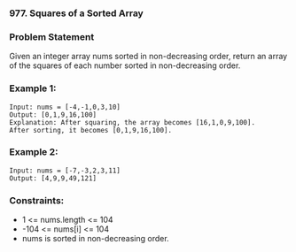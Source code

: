 ### 977. Squares of a Sorted Array



### Problem Statement
Given an integer array nums sorted in non-decreasing order, return an array of the squares of each number sorted in non-decreasing order.

 

### Example 1:
```
Input: nums = [-4,-1,0,3,10]
Output: [0,1,9,16,100]
Explanation: After squaring, the array becomes [16,1,0,9,100].
After sorting, it becomes [0,1,9,16,100].
```

### Example 2:
```
Input: nums = [-7,-3,2,3,11]
Output: [4,9,9,49,121]
```

### Constraints:

* 1 <= nums.length <= 104
* -104 <= nums[i] <= 104
* nums is sorted in non-decreasing order.